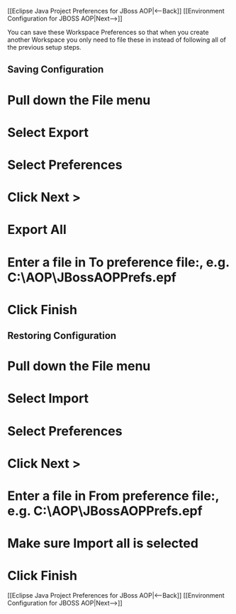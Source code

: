 [[Eclipse Java Project Preferences for JBoss AOP|<--Back]] [[Environment Configuration for JBOSS AOP|Next-->]]

You can save these Workspace Preferences so that when you create another Workspace you only need to file these in instead of following all of the previous setup steps.

## Saving Configuration
# Pull down the **File** menu
# Select **Export**
# Select **Preferences**
# Click **Next >**
# **Export All**
# Enter a file in **To preference file:**, e.g. C:\AOP\JBossAOPPrefs.epf
# Click **Finish**

## Restoring Configuration
# Pull down the **File** menu
# Select **Import**
# Select **Preferences**
# Click **Next >**
# Enter a file in **From preference file:**, e.g. C:\AOP\JBossAOPPrefs.epf
# Make sure **Import all** is selected
# Click **Finish**

[[Eclipse Java Project Preferences for JBoss AOP|<--Back]] [[Environment Configuration for JBOSS AOP|Next-->]]
